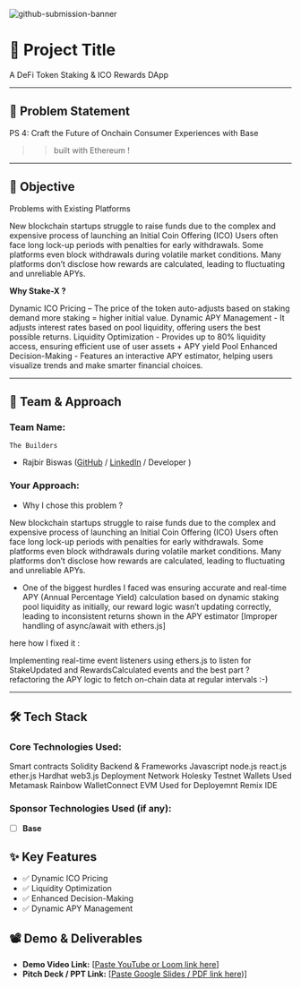 ![github-submission-banner](https://github.com/user-attachments/assets/a1493b84-e4e2-456e-a791-ce35ee2bcf2f)

# 🚀 Project Title

 A DeFi Token Staking & ICO Rewards DApp

---

## 📌 Problem Statement

PS 4: Craft the Future of Onchain Consumer Experiences with Base 

>> built with Ethereum !

---

## 🎯 Objective

Problems with Existing Platforms


New blockchain startups struggle to raise funds due to the complex and expensive process
of launching an Initial Coin Offering (ICO)
Users often face long lock-up periods with penalties for early withdrawals.
Some platforms even block withdrawals during volatile market conditions.
Many platforms don’t disclose how rewards are calculated, leading to fluctuating and
unreliable APYs.


**Why Stake-X ?**


Dynamic ICO Pricing – The price of the token auto-adjusts based on staking demand
more staking = higher initial value.
Dynamic APY Management - It adjusts interest rates based on pool liquidity, offering
users the best possible returns.
Liquidity Optimization - Provides up to 80% liquidity access, ensuring efficient use of
user assets + APY yield Pool
Enhanced Decision-Making - Features an interactive APY estimator, helping users visualize
trends and make smarter financial choices.


---

## 🧠 Team & Approach

### Team Name:  
`The Builders`

- Rajbir Biswas ([GitHub](https://github.com/ELiTE0005) / [LinkedIn](https://www.linkedin.com/in/rajbir-biswas-469bb428b/) / Developer )  


### Your Approach:  
- Why I chose this problem  ? 

New blockchain startups struggle to raise funds due to the complex and expensive process
of launching an Initial Coin Offering (ICO)
Users often face long lock-up periods with penalties for early withdrawals.
Some platforms even block withdrawals during volatile market conditions.
Many platforms don’t disclose how rewards are calculated, leading to fluctuating and
unreliable APYs.


- One of the biggest hurdles I faced was ensuring accurate and real-time APY (Annual Percentage Yield) calculation based on dynamic staking pool liquidity as initially, our reward logic wasn’t updating correctly, leading to inconsistent returns shown in the APY estimator [Improper handling of async/await with ethers.js]

here how I fixed it :

Implementing real-time event listeners using ethers.js to listen for StakeUpdated and RewardsCalculated events and the best part ? refactoring the APY logic to fetch on-chain data at regular intervals :-)

---

## 🛠️ Tech Stack

### Core Technologies Used:

Smart contracts
Solidity
Backend & Frameworks Javascript node.js react.js
ether.js Hardhat
web3.js
Deployment Network Holesky Testnet
Wallets Used Metamask Rainbow WalletConnect
EVM Used for Deployemnt Remix IDE

### Sponsor Technologies Used (if any):

- [ ] **Base**

## ✨ Key Features


- ✅ Dynamic ICO Pricing
- ✅ Liquidity Optimization
- ✅ Enhanced Decision-Making
- ✅ Dynamic APY Management



## 📽️ Demo & Deliverables

- **Demo Video Link:** [[Paste YouTube or Loom link here](https://youtu.be/bdM6b4JM7h8)]  
- **Pitch Deck / PPT Link:** [[Paste Google Slides / PDF link here](https://drive.google.com/file/d/1ZoB1-kDh1dEYVDu1QjnEkWy3qENfXV8c/view?usp=sharing))]  


